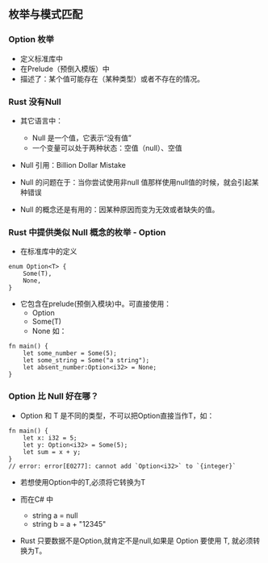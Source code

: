 ## 枚举与模式匹配
### Option 枚举
* 定义标准库中
* 在Prelude（预倒入模版）中
* 描述了：某个值可能存在（某种类型）或者不存在的情况。

### Rust 没有Null

* 其它语言中：
    * Null 是一个值，它表示“没有值”
    * 一个变量可以处于两种状态：空值（null）、空值

* Null 引用：Billion Dollar Mistake
* Null 的问题在于：当你尝试使用非null 值那样使用null值的时候，就会引起某种错误
* Null 的概念还是有用的：因某种原因而变为无效或者缺失的值。

### Rust 中提供类似 Null 概念的枚举 - Option<T>

* 在标准库中的定义
```
enum Option<T> {
    Some(T),
    None,
}
```
* 它包含在prelude(预倒入模块)中。可直接使用：
    * Option<T>
    * Some(T)
    * None
如：
```
fn main() {
    let some_number = Some(5);
    let some_string = Some("a string");
    let absent_number:Option<i32> = None;
}
```

### Option<T> 比  Null 好在哪？

* Option<T> 和 T 是不同的类型，不可以把Option<T>直接当作T，如：
```
fn main() {
    let x: i32 = 5;
    let y: Option<i32> = Some(5);
    let sum = x + y;
}
// error: error[E0277]: cannot add `Option<i32>` to `{integer}`
```

* 若想使用Option<T>中的T,必须将它转换为T
* 而在C# 中
    * string a = null
    * string b = a + "12345"

* Rust 只要数据不是Option<T>,就肯定不是null,如果是 Option<T> 要使用 T, 就必须转换为T。